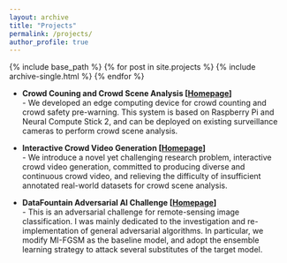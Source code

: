 ```yaml
--- 
layout: archive 
title: "Projects" 
permalink: /projects/ 
author_profile: true 
--- 
```

{% include base_path %} 
{% for post in site.projects %} 
    {% include archive-single.html %} 
{% endfor %}

- <b>Crowd Couning and Crowd Scene Analysis [[Homepage](https://devmesh.intel.com/projects/a-crowd-counting-and-intelligent-warning-system-in-unconstrained-crowd-scenes)]</b> <br>
\- We developed an edge computing device for crowd counting and crowd safety pre-warning. This system is based on Raspberry Pi and Neural Compute Stick 2, and can be deployed on existing surveillance cameras to perform crowd scene analysis.

- <b>Interactive Crowd Video Generation [[Homepage](https://devmesh.intel.com/projects/interactive-crowd-video-generation)]</b> <br> 
\- We introduce a novel yet challenging research problem, interactive crowd video generation, committed to producing diverse and continuous crowd video, and relieving the difficulty of insufficient annotated real-world datasets for crowd scene analysis.

- <b>DataFountain Adversarial AI Challenge [[Homepage](https://www.datafountain.cn/)]</b> <br> 
\- This is an adversarial challenge for remote-sensing image classification. I was mainly dedicated to the investigation and re-implementation of general adversarial
algorithms. In particular, we modify MI-FGSM as the baseline model, and adopt the ensemble learning strategy to attack several substitutes of the target model.
